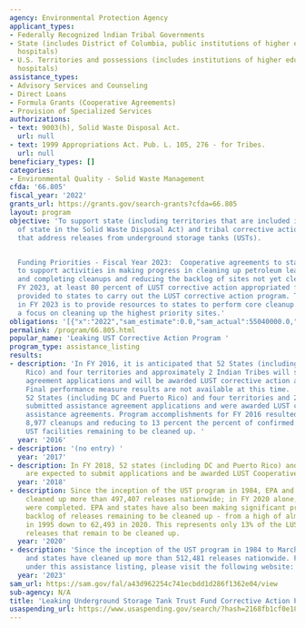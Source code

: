 ```yaml
---
agency: Environmental Protection Agency
applicant_types:
- Federally Recognized lndian Tribal Governments
- State (includes District of Columbia, public institutions of higher education and
  hospitals)
- U.S. Territories and possessions (includes institutions of higher education and
  hospitals)
assistance_types:
- Advisory Services and Counseling
- Direct Loans
- Formula Grants (Cooperative Agreements)
- Provision of Specialized Services
authorizations:
- text: 9003(h), Solid Waste Disposal Act.
  url: null
- text: 1999 Appropriations Act. Pub. L. 105, 276 - for Tribes.
  url: null
beneficiary_types: []
categories:
- Environmental Quality - Solid Waste Management
cfda: '66.805'
fiscal_year: '2022'
grants_url: https://grants.gov/search-grants?cfda=66.805
layout: program
objective: 'To support state (including territories that are included in the definition
  of state in the Solid Waste Disposal Act) and tribal corrective action programs
  that address releases from underground storage tanks (USTs).


  Funding Priorities - Fiscal Year 2023:  Cooperative agreements to states and tribes
  to support activities in making progress in cleaning up petroleum leaks by initiating
  and completing cleanups and reducing the backlog of sites not yet cleaned up. In
  FY 2023, at least 80 percent of LUST corrective action appropriated funds will be
  provided to states to carry out the LUST corrective action program. The priority
  in FY 2023 is to provide resources to states to perform core cleanup work, with
  a focus on cleaning up the highest priority sites.'
obligations: '[{"x":"2022","sam_estimate":0.0,"sam_actual":55040000.0,"usa_spending_actual":45707932.0},{"x":"2023","sam_estimate":55040000.0,"sam_actual":0.0,"usa_spending_actual":57219007.0},{"x":"2024","sam_estimate":55040000.0,"sam_actual":0.0,"usa_spending_actual":62542577.0}]'
permalink: /program/66.805.html
popular_name: 'Leaking UST Corrective Action Program '
program_type: assistance_listing
results:
- description: 'In FY 2016, it is anticipated that 52 States (including DC and Puerto
    Rico) and four territories and approximately 2 Indian Tribes will submit assistance
    agreement applications and will be awarded LUST corrective action assistance agreements.
    Final performance measure results are not available at this time.  In FY 2016,
    52 States (including DC and Puerto Rico) and four territories and 2 Indian Tribes
    submitted assistance agreement applications and were awarded LUST corrective action
    assistance agreements. Program accomplishments for FY 2016 resulted in completing
    8,977 cleanups and reducing to 13 percent the percent of confirmed releases as
    UST facilities remaining to be cleaned up. '
  year: '2016'
- description: '(no entry) '
  year: '2017'
- description: In FY 2018, 52 states (including DC and Puerto Rico) and four territories
    are expected to submit applications and be awarded LUST Cooperative Agreements.
  year: '2018'
- description: Since the inception of the UST program in 1984, EPA and states have
    cleaned up more than 497,407 releases nationwide; in FY 2020 alone, 7,211 cleanups
    were completed. EPA and states have also been making significant progress in the
    backlog of releases remaining to be cleaned up - from a high of almost 172,000
    in 1995 down to 62,493 in 2020. This represents only 13% of the LUST backlog of
    releases that remain to be cleaned up.
  year: '2020'
- description: 'Since the inception of the UST program in 1984 to March 2023, EPA
    and states have cleaned up more than 512,481 releases nationwide. For accomplishments
    under this assistance listing, please visit the following website: https://www.epa.gov/ust/ust-performance-measures.'
  year: '2023'
sam_url: https://sam.gov/fal/a43d962254c741ecbdd1d286f1362e04/view
sub-agency: N/A
title: 'Leaking Underground Storage Tank Trust Fund Corrective Action Program '
usaspending_url: https://www.usaspending.gov/search/?hash=2168fb1cf0e18fb6e71dccaf772e402d
---
```

